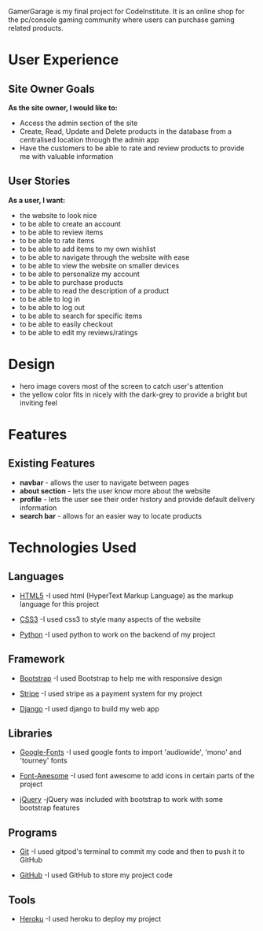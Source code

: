 GamerGarage is my final project for CodeInstitute. It is an online shop for the pc/console gaming community where users can purchase gaming related products.

# User Experience

## Site Owner Goals

**As the site owner, I would like to:**
* Access the admin section of the site
* Create, Read, Update and Delete products in the database from a centralised location through the admin app
* Have the customers to be able to rate and review products to provide me with valuable information

## User Stories

**As a user, I want:**  
* the website to look nice
* to be able to create an account
* to be able to review items
* to be able to rate items
* to be able to add items to my own wishlist
* to be able to navigate through the website with ease
* to be able to view the website on smaller devices
* to be able to personalize my account
* to be able to purchase products
* to be able to read the description of a product
* to be able to log in
* to be able to log out
* to be able to search for specific items
* to be able to easily checkout
* to be able to edit my reviews/ratings

# Design

* hero image covers most of the screen to catch user's attention
* the yellow color fits in nicely with the dark-grey to provide a bright but inviting feel

# Features

## Existing Features

* __navbar__ - allows the user to navigate between pages
* __about section__ - lets the user know more about the website
* __profile__ - lets the user see their order history and provide default delivery information
* __search bar__ - allows for an easier way to locate products

# Technologies Used

## Languages

* [HTML5](https://en.wikipedia.org/wiki/HTML)
-I used html (HyperText Markup Language) as the markup language for this project

* [CSS3](https://en.wikipedia.org/wiki/CSS)
-I used css3 to style many aspects of the website

* [Python](https://www.python.org/)
-I used python to work on the backend of my project

## Framework

* [Bootstrap](https://getbootstrap.com/)
-I used Bootstrap to help me with responsive design  

* [Stripe](https://stripe.com/ie?utm_campaign=paid_brand-IE_en_Search_Brand_Stripe-1615558792&utm_medium=cpc&utm_source=google&ad_content=307359047676&utm_term=kwd-295607662702&utm_matchtype=e&utm_adposition=&utm_device=c&gclid=EAIaIQobChMIluDI-8Ok9AIVCLLtCh0hgQj7EAAYASAAEgK7V_D_BwE)
-I used stripe as a payment system for my project

* [Django](https://www.djangoproject.com/)
-I used django to build my web app

## Libraries

* [Google-Fonts](https://fonts.google.com/)
-I used google fonts to import 'audiowide', 'mono' and 'tourney' fonts

* [Font-Awesome](https://fontawesome.com/)
-I used font awesome to add icons in certain parts of the project

* [jQuery](https://jquery.com/)
-jQuery was included with bootstrap to work with some bootstrap features

## Programs

* [Git](https://git-scm.com/)
-I used gitpod's terminal to commit my code and then to push it to GitHub

* [GitHub](https://github.com/)
-I used GitHub to store my project code 

## Tools

* [Heroku](https://id.heroku.com/login)
-I used heroku to deploy my project


